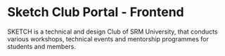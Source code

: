 # Sketch Club Portal - Frontend 
SKETCH is a technical and design Club of SRM University, that conducts various workshops, technical events and mentorship programmes for students and members.


